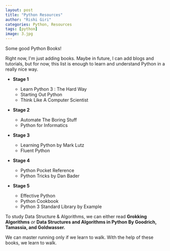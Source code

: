 ```yaml
---
layout: post
title: "Python Resources"
author: "Rishi Giri"
categories: Python, Resources
tags: [python]
image: 3.jpg
---
```


Some good Python Books!

Right now, I'm just adding books. Maybe in future, I can add blogs and tutorials, but for now, this list is enough to learn and understand Python in a really nice way.

- __Stage 1__

	- Learn Python 3 : The Hard Way
	- Starting Out Python
	- Think Like A Computer Scientist

- __Stage 2__

	- Automate The Boring Stuff
	- Python for Informatics

- __Stage 3__

	- Learning Python by Mark Lutz
	- Fluent Python

- __Stage 4__

	- Python Pocket Reference
	- Python Tricks by Dan Bader

- __Stage 5__

	- Effective Python
	- Python Cookbook
	- Python 3 Standard Library by Example

To study Data Structure & Algorithms, we can either read __Grokking Algorithms__ *or* __Data Structures and Algorithms in Python By Goodrich, Tamassia, and Goldwasser.__

We can master running only if we learn to walk. With the help of these books, we learn to walk.

